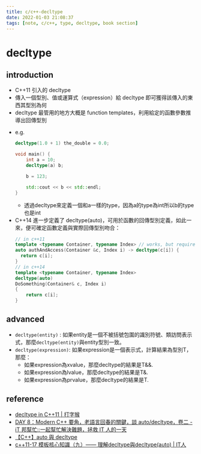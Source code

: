 ```yaml
---
title: c/c++-decltype
date: 2022-01-03 21:08:37
tags: [note, c/c++, type, decltype, book section]
---
```


# decltype
## introduction
- C++11 引入的 decltype
- 傳入一個型別、值或運算式（expression）給 decltype 即可獲得該傳入的東西其型別為何
- decltype 最管用的地方大概是 function templates，利用給定的函數參數推導出回傳型別
<!--more-->
- e.g.
    ```cpp
    decltype(1.0 + 1) the_double = 0.0;
    ```
    ```cpp
    void main() {
        int a = 10;
        decltype(a) b;

        b = 123;

        std::cout << b << std::endl;
    }
    ```
    - 透過decltype來定義一個和a一樣的type，因為a的type為int所以b的type也是int
- C++14 進一步定義了 decltype(auto)，可用於函數的回傳型別定義，如此一來，便可確定函數定義與實際回傳型別吻合：
    ```cpp
    // in c++11
    template <typename Container, typename Index> // works, but requires refinement
    auto authAndAccess(Container &c, Index i) -> decltype(c[i]) {
      return c[i];
    }
    // in c++14
    template <typename Container, typename Index>
    decltype(auto)
    DoSomething(Container& c, Index i)
    {
        return c[i];
    }
    ```
## advanced
- `decltype(entity)` : 如果entity是一個不被括號包圍的識別符號、類訪問表示式，那麼`decltype(entity)`與entity型別一致。
- `decltype(expression)`: 如果expression是一個表示式，計算結果為型別T，那麼：
    -   如果expression為xvalue，那麼decltype的結果是T&&.
    -   如果expression為lvalue，那麼decltype的結果是T&.
    -   如果expression為prvalue，那麼decltype的結果是T.

## reference
- [decltype in C++11 | 打字猴](https://coherence0815.wordpress.com/2015/08/25/decltype-in-c11/)
- [DAY 8：Modern C++ 要角，老語言回春的關鍵，談 auto/decltype，卷二 - iT 邦幫忙::一起幫忙解決難題，拯救 IT 人的一天](https://ithelp.ithome.com.tw/articles/10214680)
- [【C++】auto 與 decltype](https://jonny.vip/2020/07/04/%E3%80%90cplusplus%E3%80%91auto-%E8%88%87-decltype/)
- [c++11-17 模板核心知識（九）—— 理解decltype與decltype(auto) | IT人](https://iter01.com/562124.html)
